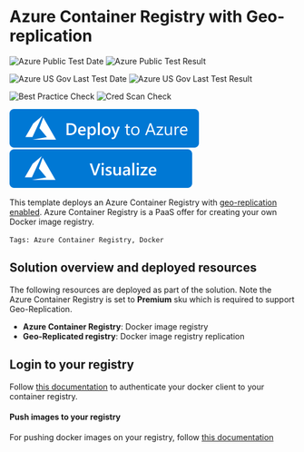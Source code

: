 # Azure Container Registry with Geo-replication

![Azure Public Test Date](https://azurequickstartsservice.blob.core.windows.net/badges/101-container-registry-geo-replication/PublicLastTestDate.svg)
![Azure Public Test Result](https://azurequickstartsservice.blob.core.windows.net/badges/101-container-registry-geo-replication/PublicDeployment.svg)

![Azure US Gov Last Test Date](https://azurequickstartsservice.blob.core.windows.net/badges/101-container-registry-geo-replication/FairfaxLastTestDate.svg)
![Azure US Gov Last Test Result](https://azurequickstartsservice.blob.core.windows.net/badges/101-container-registry-geo-replication/FairfaxDeployment.svg)

![Best Practice Check](https://azurequickstartsservice.blob.core.windows.net/badges/101-container-registry-geo-replication/BestPracticeResult.svg)
![Cred Scan Check](https://azurequickstartsservice.blob.core.windows.net/badges/101-container-registry-geo-replication/CredScanResult.svg)

[![Deploy To Azure](https://raw.githubusercontent.com/Azure/azure-quickstart-templates/master/1-CONTRIBUTION-GUIDE/images/deploytoazure.svg?sanitize=true)]("https://portal.azure.com/#create/Microsoft.Template/uri/https%3A%2F%2Fraw.githubusercontent.com%2FAzure%2Fazure-quickstart-templates%2Fmaster%2F101-container-registry-geo-replication%2Fazuredeploy.json")
[![Visualize](https://raw.githubusercontent.com/Azure/azure-quickstart-templates/master/1-CONTRIBUTION-GUIDE/images/visualizebutton.svg?sanitize=true)]("http://armviz.io/#/?load=https%3A%2F%2Fraw.githubusercontent.com%2FAzure%2Fazure-quickstart-templates%2Fmaster%2F101-container-registry-geo-replication%2Fazuredeploy.json")

This template deploys an Azure Container Registry with
[geo-replication enabled](https://docs.microsoft.com/en-us/azure/container-registry/container-registry-geo-replication).
Azure Container Registry is a PaaS offer for creating your own Docker image
registry.

`Tags: Azure Container Registry, Docker`

## Solution overview and deployed resources

The following resources are deployed as part of the solution. Note the Azure
Container Registry is set to **Premium** sku which is required to support
Geo-Replication.

- **Azure Container Registry**: Docker image registry
- **Geo-Replicated registry**: Docker image registry replication

## Login to your registry

Follow
[this documentation](https://docs.microsoft.com/azure/container-registry/container-registry-authentication)
to authenticate your docker client to your container registry.

#### Push images to your registry

For pushing docker images on your registry, follow
[this documentation](https://docs.microsoft.com/azure/container-registry/container-registry-get-started-docker-cli)
